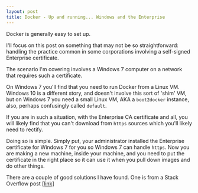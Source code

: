 ```yaml
---
layout: post
title: Docker - Up and running... Windows and the Enterprise
---
```

Docker is generally easy to set up.

I'll focus on this post on something that may not be so straightforward: handling the practice common in some corporations involving a self-signed Enterprise certificate. 

The scenario I'm covering involves a Windows 7 computer on a network that requires such a certificate.

On Windows 7 you'll find that you need to run Docker from a Linux VM. Windows 10 is a different story, and doesn't involve this sort of 'shim' VM, but on Windows 7 you need a small Linux VM, AKA a `boot2docker` instance, also, perhaps confusingly called `default`.

If you are in such a situation, with the Enterprise CA certificate and all, you will likely find that you can't download from `https` sources which you'll likely need to rectify.

Doing so is simple. Simply put, your administrator installed the Enterprise certificate for Windows 7 for you so Windows 7 can handle `https`. Now you are making a new machine, inside your machine, and you need to put the certificate in the right place so it can use it when you pull down images and do other things.

There are a couple of good solutions I have found. One is from a Stack Overflow post [\[link\]](https://www.google.com/url?sa=t&source=web&rct=j&url=https://stackoverflow.com/questions/31205438/docker-on-windows-boot2docker-certificate-signed-by-unknown-authority-error&ved=0ahUKEwiAnLfOzqzXAhWFQCYKHXGeBSEQjjgIJjAA&usg=AOvVaw0vcCs6fDsfwc47JaMDk7oL)